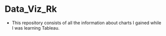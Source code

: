 # Data_Viz_Rk
- This repository consists of all the information about charts I gained while I was learning Tableau.
